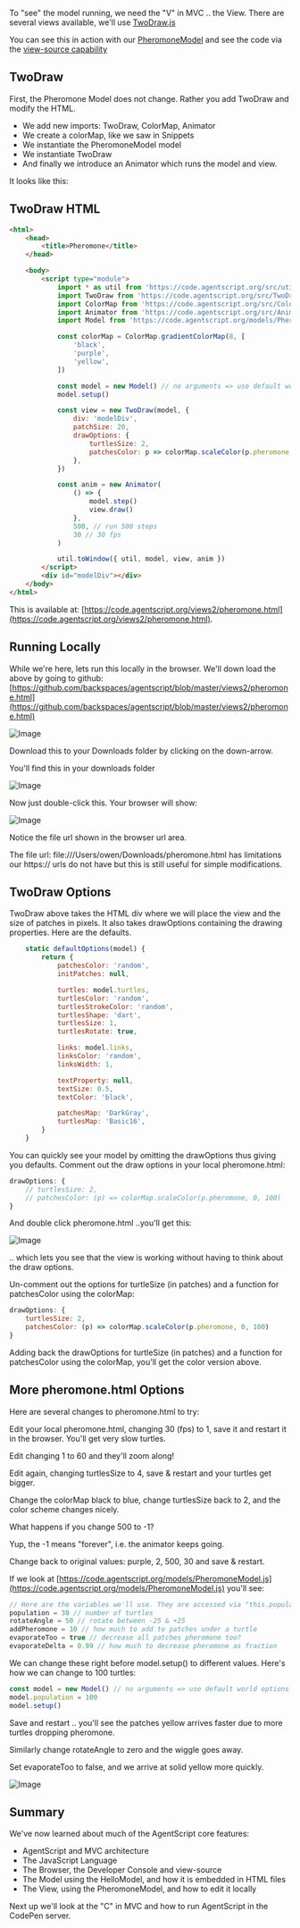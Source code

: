 <!-- # View -->

To "see" the model running, we need the "V" in MVC .. the View. There are several views available, we'll use [TwoDraw.js](/src/TwoDraw.js)

You can see this in action with our [PheromoneModel](/views2/pheromone.html) and see the code via the [view-source capability](https://www.computerhope.com/issues/ch000746.htm)

## TwoDraw

First, the Pheromone Model does not change. Rather you add TwoDraw and modify the HTML.

-   We add new imports: TwoDraw, ColorMap, Animator
-   We create a colorMap, like we saw in Snippets
-   We instantiate the PheromoneModel model
-   We instantiate TwoDraw
-   And finally we introduce an Animator which runs the model and view.

It looks like this:

## TwoDraw HTML

```html
<html>
    <head>
        <title>Pheromone</title>
    </head>

    <body>
        <script type="module">
            import * as util from 'https://code.agentscript.org/src/utils.js'
            import TwoDraw from 'https://code.agentscript.org/src/TwoDraw.js'
            import ColorMap from 'https://code.agentscript.org/src/ColorMap.js'
            import Animator from 'https://code.agentscript.org/src/Animator.js'
            import Model from 'https://code.agentscript.org/models/PheromoneModel.js'

            const colorMap = ColorMap.gradientColorMap(8, [
                'black',
                'purple',
                'yellow',
            ])

            const model = new Model() // no arguments => use default world options
            model.setup()

            const view = new TwoDraw(model, {
                div: 'modelDiv',
                patchSize: 20,
                drawOptions: {
                    turtlesSize: 2,
                    patchesColor: p => colorMap.scaleColor(p.pheromone, 0, 100),
                },
            })

            const anim = new Animator(
                () => {
                    model.step()
                    view.draw()
                },
                500, // run 500 steps
                30 // 30 fps
            )

            util.toWindow({ util, model, view, anim })
        </script>
        <div id="modelDiv"></div>
    </body>
</html>
```

This is available at: [https://code.agentscript.org/views2/pheromone.html](https://code.agentscript.org/views2/pheromone.html).

## Running Locally

While we're here, lets run this locally in the browser. We'll down load the above by going to github: [https://github.com/backspaces/agentscript/blob/master/views2/pheromone.html](https://github.com/backspaces/agentscript/blob/master/views2/pheromone.html)

![Image](/config/cleantheme/static/PheromoneHtml.jpg)

Download this to your Downloads folder by clicking on the down-arrow.

You'll find this in your downloads folder

![Image](/config/cleantheme/static/PheromoneDownload.jpg)

Now just double-click this. Your browser will show:

![Image](/config/cleantheme/static/PheromoneFileUrl.jpg)

Notice the file url shown in the browser url area.

The file url: file:///Users/owen/Downloads/pheromone.html has limitations our https:// urls do not have but this is still useful for simple modifications.

## TwoDraw Options

TwoDraw above takes the HTML div where we will place the view and the size of patches in pixels.
It also takes drawOptions containing the drawing properties. Here are the defaults.

```javascript
    static defaultOptions(model) {
        return {
            patchesColor: 'random',
            initPatches: null,

            turtles: model.turtles,
            turtlesColor: 'random',
            turtlesStrokeColor: 'random',
            turtlesShape: 'dart',
            turtlesSize: 1,
            turtlesRotate: true,

            links: model.links,
            linksColor: 'random',
            linksWidth: 1,

            textProperty: null,
            textSize: 0.5,
            textColor: 'black',

            patchesMap: 'DarkGray',
            turtlesMap: 'Basic16',
        }
    }
```

You can quickly see your model by omitting the drawOptions thus giving you defaults. Comment out the draw options in your local pheromone.html:

```javascript
drawOptions: {
    // turtlesSize: 2,
    // patchesColor: (p) => colorMap.scaleColor(p.pheromone, 0, 100)
}
```

And double click pheromone.html ..you'll get this:

![Image](/config/cleantheme/static/TwoDraw0.jpg)

.. which lets you see that the view is working without having to think about the draw options.

Un-comment out the options for turtleSize (in patches) and a function for patchesColor
using the colorMap:

```javascript
drawOptions: {
    turtlesSize: 2,
    patchesColor: (p) => colorMap.scaleColor(p.pheromone, 0, 100)
}
```

<!-- .. and you'll get back the pheromone.html with larger turtles and colormap patches you see above. -->

Adding back the drawOptions for turtleSize (in patches) and a function for patchesColor
using the colorMap, you'll get the color version above.

<!-- ![Image](/config/cleantheme/static/TwoDraw1.jpg) -->

<!-- [Foo](#pheromone-output)

[Bar](./Model.md) -->

## More pheromone.html Options

Here are several changes to pheromone.html to try:

Edit your local pheromone.html, changing 30 (fps) to 1, save it and restart it in the browser. You'll get very slow turtles.

Edit changing 1 to 60 and they'll zoom along!

Edit again, changing turtlesSize to 4, save & restart and your turtles get bigger.

Change the colorMap black to blue, change turtlesSize back to 2, and the color scheme changes nicely.

What happens if you change 500 to -1?

Yup, the -1 means "forever", i.e. the animator keeps going.

Change back to original values: purple, 2, 500, 30 and save & restart.

If we look at [https://code.agentscript.org/models/PheromoneModel.js](https://code.agentscript.org/models/PheromoneModel.js) you'll see:

```javascript
// Here are the variables we'll use. They are accessed via "this.population" etc.
population = 30 // number of turtles
rotateAngle = 50 // rotate between -25 & +25
addPheromone = 10 // how much to add to patches under a turtle
evaporateToo = true // decrease all patches pheromone too?
evaporateDelta = 0.99 // how much to decrease pheromone as fraction
```

We can change these right before model.setup() to different values. Here's how we can change to 100 turtles:

```javascript
const model = new Model() // no arguments => use default world options
model.population = 100
model.setup()
```

Save and restart .. you'll see the patches yellow arrives faster due to more turtles dropping pheromone.

Similarly change rotateAngle to zero and the wiggle goes away.

Set evaporateToo to false, and we arrive at solid yellow more quickly.

![Image](/config/cleantheme/static/PheromoneYellow.jpg)

## Summary

We've now learned about much of the AgentScript core features:

-   AgentScript and MVC architecture
-   The JavaScript Language
-   The Browser, the Developer Console and view-source
-   The Model using the HelloModel, and how it is embedded in HTML files
-   The View, using the PheromoneModel, and how to edit it locally

Next up we'll look at the "C" in MVC and how to run AgentScript in the CodePen server.
